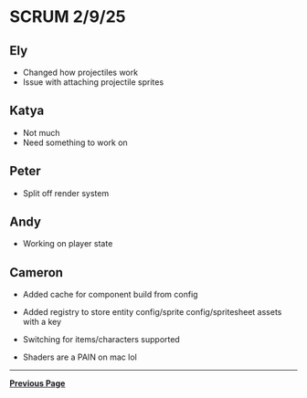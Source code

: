 # SCRUM 2/9/25

## Ely

- Changed how projectiles work
- Issue with attaching projectile sprites

## Katya

- Not much
- Need something to work on

## Peter

- Split off render system

## Andy

- Working on player state

## Cameron

- Added cache for component build from config
- Added registry to store entity config/sprite config/spritesheet assets with a key
- Switching for items/characters supported

- Shaders are a PAIN on mac lol

---

[**Previous Page**](../README.md)